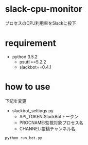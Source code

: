 # slack-cpu-monitor
プロセスのCPU利用率をSlackに投下

# requirement
- python 3.5.2
  - psutil==5.2.2
  - slackbot==0.4.1

# how to use
下記を変更
- slackbot_settings.py
  - API_TOKEN:SlackBotトークン
  - PROCNAME:監視対象プロセス名
  - CHANNEL:投稿チャンネル名
```
python run_bot.py
```
